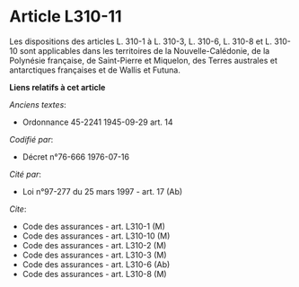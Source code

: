 # Article L310-11

Les dispositions des articles L. 310-1 à L. 310-3, L. 310-6, L. 310-8 et L. 310-10 sont applicables dans les territoires de
la Nouvelle-Calédonie, de la Polynésie française, de Saint-Pierre et Miquelon, des Terres australes et antarctiques
françaises et de Wallis et Futuna.

**Liens relatifs à cet article**

_Anciens textes_:

  - Ordonnance 45-2241 1945-09-29 art. 14

_Codifié par_:

  - Décret n°76-666 1976-07-16

_Cité par_:

  - Loi n°97-277 du 25 mars 1997 - art. 17 (Ab)

_Cite_:

  - Code des assurances - art. L310-1 (M)
  - Code des assurances - art. L310-10 (M)
  - Code des assurances - art. L310-2 (M)
  - Code des assurances - art. L310-3 (M)
  - Code des assurances - art. L310-6 (Ab)
  - Code des assurances - art. L310-8 (M)
